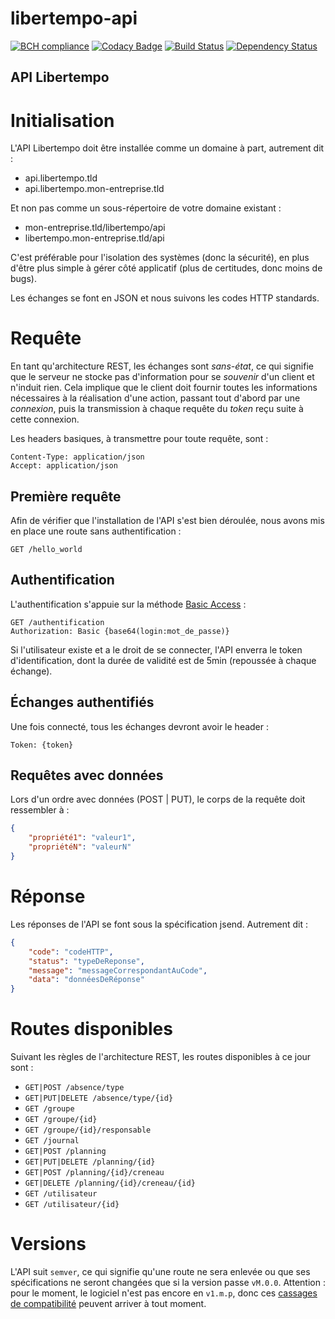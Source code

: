 # libertempo-api
[![BCH compliance](https://bettercodehub.com/edge/badge/Libertempo/libertempo-api?branch=develop)](https://bettercodehub.com/)
[![Codacy Badge](https://api.codacy.com/project/badge/Grade/c9248e3a815347209c8e56d2291f0da7)](https://www.codacy.com/app/Libertempo/libertempo-api?utm_source=github.com&amp;utm_medium=referral&amp;utm_content=Libertempo/libertempo-api&amp;utm_campaign=Badge_Grade)
[![Build Status](https://travis-ci.org/Libertempo/libertempo-api.svg?branch=master)](https://travis-ci.org/Libertempo/libertempo-api)
[![Dependency Status](https://gemnasium.com/badges/github.com/Libertempo/libertempo-api.svg)](https://gemnasium.com/github.com/Libertempo/libertempo-api)


API Libertempo
---

# Initialisation
L'API Libertempo doit être installée comme un domaine à part, autrement dit :
- api.libertempo.tld
- api.libertempo.mon-entreprise.tld

Et non pas comme un sous-répertoire de votre domaine existant :
- mon-entreprise.tld/libertempo/api
- libertempo.mon-entreprise.tld/api

C'est préférable pour l'isolation des systèmes (donc la sécurité), en plus d'être plus simple à gérer côté applicatif (plus de certitudes, donc moins de bugs).

Les échanges se font en JSON et nous suivons les codes HTTP standards.

# Requête
En tant qu'architecture REST, les échanges sont *sans-état*, ce qui signifie que le serveur ne stocke pas d'information pour se *souvenir* d'un client et n'induit rien. Cela implique que le client doit fournir toutes les informations nécessaires à la réalisation d'une action, passant tout d'abord par une *connexion*, puis la transmission à chaque requête du *token* reçu suite à cette connexion.

Les headers basiques, à transmettre pour toute requête, sont :
```
Content-Type: application/json
Accept: application/json
```

## Première requête
Afin de vérifier que l'installation de l'API s'est bien déroulée, nous avons mis en place une route sans authentification :
```
GET /hello_world
```

## Authentification
L'authentification s'appuie sur la méthode [Basic Access](https://en.wikipedia.org/wiki/Basic_access_authentication) :
```
GET /authentification
Authorization: Basic {base64(login:mot_de_passe)}
```

Si l'utilisateur existe et a le droit de se connecter, l'API enverra le token d'identification, dont la durée de validité est de 5min (repoussée à chaque échange).

## Échanges authentifiés
Une fois connecté, tous les échanges devront avoir le header :
```
Token: {token}
```

## Requêtes avec données
Lors d'un ordre avec données (POST | PUT), le corps de la requête doit ressembler à :
```JSON
{
    "propriété1": "valeur1",
    "propriétéN": "valeurN"
}
```

# Réponse

Les réponses de l'API se font sous la spécification jsend. Autrement dit :
```JSON
{
    "code": "codeHTTP",
    "status": "typeDeReponse",
    "message": "messageCorrespondantAuCode",
    "data": "donnéesDeRéponse"
}
```

# Routes disponibles
Suivant les règles de l'architecture REST, les routes disponibles à ce jour sont :
* `GET|POST /absence/type`
* `GET|PUT|DELETE /absence/type/{id}`
* `GET /groupe`
* `GET /groupe/{id}`
* `GET /groupe/{id}/responsable`
* `GET /journal`
* `GET|POST /planning`
* `GET|PUT|DELETE /planning/{id}`
* `GET|POST /planning/{id}/creneau`
* `GET|DELETE /planning/{id}/creneau/{id}`
* `GET /utilisateur`
* `GET /utilisateur/{id}`

# Versions

L'API suit `semver`, ce qui signifie qu'une route ne sera enlevée ou que ses spécifications ne seront changées que si la version passe `vM.0.0`.
Attention : pour le moment, le logiciel n'est pas encore en `v1.m.p`, donc ces [cassages de compatibilité](https://github.com/Prytoegrian/check-break#what-is-a-compatibility-break-) peuvent arriver à tout moment.
